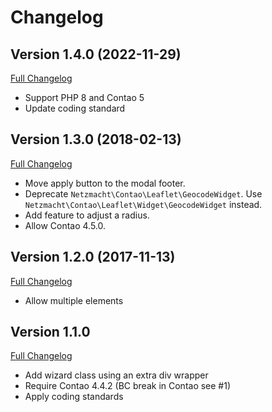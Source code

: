 
Changelog
=========

Version 1.4.0 (2022-11-29)
--------------------------

[Full Changelog](https://github.com/netzmacht/contao-leaflet-geocode-widget/compare/1.3.0...1.4.0)

 - Support PHP 8 and Contao 5
 - Update coding standard

Version 1.3.0 (2018-02-13)
--------------------------

[Full Changelog](https://github.com/netzmacht/contao-leaflet-geocode-widget/compare/1.2.1...1.3.0)

 - Move apply button to the modal footer.
 - Deprecate `Netzmacht\Contao\Leaflet\GeocodeWidget`. Use `Netzmacht\Contao\Leaflet\Widget\GeocodeWidget` instead.
 - Add feature to adjust a radius.
 - Allow Contao 4.5.0.

Version 1.2.0 (2017-11-13)
--------------------------

[Full Changelog](https://github.com/netzmacht/contao-leaflet-geocode-widget/compare/1.1.0...1.2.0)

 - Allow multiple elements

Version 1.1.0
-------------

[Full Changelog](https://github.com/netzmacht/contao-leaflet-geocode-widget/compare/1.0.0...1.1.0)

 - Add wizard class using an extra div wrapper
 - Require Contao 4.4.2 (BC break in Contao see #1)
 - Apply coding standards

